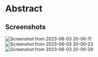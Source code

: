 # Abstract

## Screenshots
![Screenshot from 2023-06-03 20-00-11](https://github.com/SprihaAnand/frontEnd-Tailwind-01/assets/97617046/9864da72-2895-433e-b456-4629bffe23a9)
![Screenshot from 2023-06-03 20-00-23](https://github.com/SprihaAnand/frontEnd-Tailwind-01/assets/97617046/5fc9e0a6-e915-41ec-869c-da2397f38af2)
![Screenshot from 2023-06-03 20-00-29](https://github.com/SprihaAnand/frontEnd-Tailwind-01/assets/97617046/7e66170e-40f7-4eec-b11f-8e70ee234cf1)
